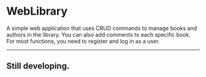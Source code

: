 # WebLibrary
A simple web application that uses CRUD commands to manage books and authors in the library. You can also add comments to each specific book.
For most functions, you need to register and log in as a user.

---------------------------------
Still developing.
---------------------------------
